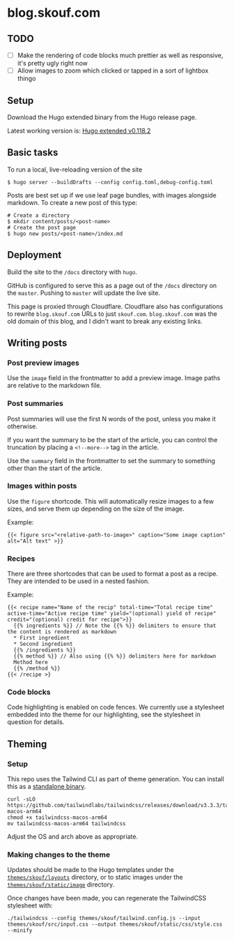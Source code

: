 # blog.skouf.com

## TODO

- [ ] Make the rendering of code blocks much prettier as well as responsive, it's pretty ugly right now
- [ ] Allow images to zoom which clicked or tapped in a sort of lightbox thingo

## Setup

Download the Hugo extended binary from the Hugo release page.

Latest working version is: [Hugo extended v0.118.2](https://github.com/gohugoio/hugo/releases/tag/v0.118.2)

## Basic tasks

To run a local, live-reloading version of the site

```
$ hugo server --buildDrafts --config config.toml,debug-config.toml
```

Posts are best set up if we use leaf page bundles, with images alongside markdown.
To create a new post of this type:

```
# Create a directory
$ mkdir content/posts/<post-name>
# Create the post page
$ hugo new posts/<post-name>/index.md
```

## Deployment

Build the site to the `/docs` directory with `hugo`.

GitHub is configured to serve this as a page out of the `/docs` directory on the `master`.
Pushing to `master` will update the live site.

This page is proxied through Cloudflare.
Cloudflare also has configurations to rewrite `blog.skouf.com` URLs to just `skouf.com`.
`blog.skouf.com` was the old domain of this blog, and I didn't want to break any existing links.

## Writing posts

### Post preview images

Use the `image` field in the frontmatter to add a preview image.
Image paths are relative to the markdown file.

### Post summaries

Post summaries will use the first N words of the post, unless you make it otherwise.

If you want the summary to be the start of the article, you can control the truncation by placing a `<!--more-->` tag in the article.

Use the `summary` field in the frontmatter to set the summary to something other than the start of the article.

### Images within posts

Use the `figure` shortcode.
This will automatically resize images to a few sizes, and serve them up depending on the size of the image.

Example:

```
{{< figure src="<relative-path-to-image>" caption="Some image caption" alt="Alt text" >}}
```

### Recipes

There are three shortcodes that can be used to format a post as a recipe.
They are intended to be used in a nested fashion.

Example:

```
{{< recipe name="Name of the recip" total-time="Total recipe time" active-time="Active recipe time" yield="(optional) yield of recipe" credit="(optional) credit for recipe">}}
  {{% ingredients %}} // Note the {{% %}} delimiters to ensure that the content is rendered as markdown
  * First ingredient
  * Second ingredient
  {{% /ingredients %}}
  {{% method %}} // Also using {{% %}} delimiters here for markdown
  Method here
  {{% /method %}}
{{< /recipe >}
```

### Code blocks

Code highlighting is enabled on code fences.
We currently use a stylesheet embedded into the theme for our highlighting, see the stylesheet in question for details.

## Theming

### Setup

This repo uses the Tailwind CLI as part of theme generation.
You can install this as a [standalone binary](https://tailwindcss.com/blog/standalone-cli).

```
curl -sLO https://github.com/tailwindlabs/tailwindcss/releases/download/v3.3.3/tailwindcss-macos-arm64
chmod +x tailwindcss-macos-arm64
mv tailwindcss-macos-arm64 tailwindcss
```

Adjust the OS and arch above as appropriate.

### Making changes to the theme

Updates should be made to the Hugo templates under the [`themes/skouf/layouts`](themes/skouf/layouts) directory, or
to static images under the [`themes/skouf/static/image`](themes/skouf/static/image) directory.

Once changes have been made, you can regenerate the TailwindCSS stylesheet with:

```
./tailwindcss --config themes/skouf/tailwind.config.js --input themes/skouf/src/input.css --output themes/skouf/static/css/style.css --minify
```
